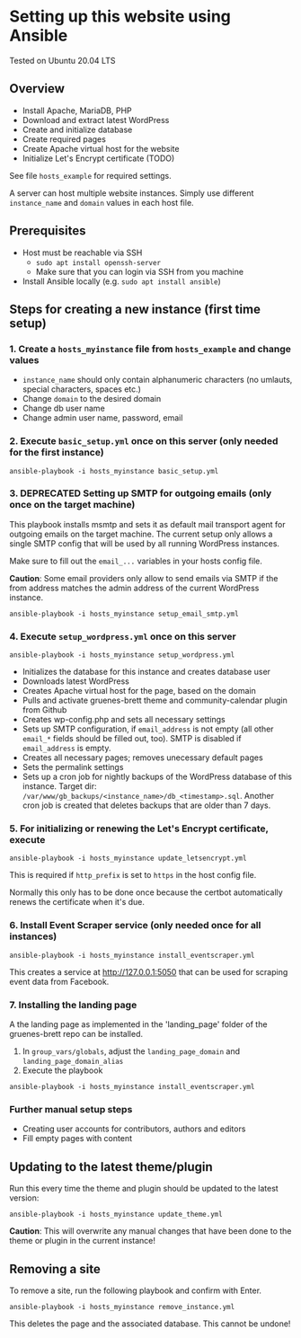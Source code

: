 # Setting up this website using Ansible

Tested on Ubuntu 20.04 LTS

## Overview

* Install Apache, MariaDB, PHP
* Download and extract latest WordPress
* Create and initialize database
* Create required pages
* Create Apache virtual host for the website
* Initialize Let's Encrypt certificate (TODO)

See file `hosts_example` for required settings.

A server can host multiple website instances. Simply use different `instance_name` and `domain`
values in each host file.

## Prerequisites

* Host must be reachable via SSH
  * `sudo apt install openssh-server`
  * Make sure that you can login via SSH from you machine
* Install Ansible locally (e.g. `sudo apt install ansible`)

## Steps for creating a new instance (first time setup)

### 1. Create a `hosts_myinstance` file from `hosts_example` and change values
* `instance_name` should only contain alphanumeric characters (no umlauts, special characters, spaces etc.)
* Change `domain` to the desired domain
* Change db user name
* Change admin user name, password, email

### 2. Execute `basic_setup.yml` once on this server (only needed for the first instance)
```
ansible-playbook -i hosts_myinstance basic_setup.yml
```

### 3. DEPRECATED Setting up SMTP for outgoing emails (only once on the target machine)
This playbook installs msmtp and sets it as default mail transport agent for outgoing
emails on the target machine. The current setup only allows a single SMTP config
that will be used by all running WordPress instances.

Make sure to fill out the `email_...` variables in your hosts config file.

**Caution**: Some email providers only allow to send emails via SMTP if the from address matches
the admin address of the current WordPress instance.

```
ansible-playbook -i hosts_myinstance setup_email_smtp.yml
```

### 4. Execute `setup_wordpress.yml` once on this server
```
ansible-playbook -i hosts_myinstance setup_wordpress.yml
```
* Initializes the database for this instance and creates database user
* Downloads latest WordPress
* Creates Apache virtual host for the page, based on the domain
* Pulls and activate gruenes-brett theme and community-calendar plugin from Github
* Creates wp-config.php and sets all necessary settings
* Sets up SMTP configuration, if `email_address` is not empty (all other `email_*`
  fields should be filled out, too). SMTP is disabled if `email_address` is empty.
* Creates all necessary pages; removes unecessary default pages
* Sets the permalink settings
* Sets up a cron job for nightly backups of the WordPress database of this instance.
  Target dir: `/var/www/gb_backups/<instance_name>/db_<timestamp>.sql`.
  Another cron job is created that deletes backups that are older than 7 days.

### 5. For initializing or renewing the Let's Encrypt certificate, execute
```
ansible-playbook -i hosts_myinstance update_letsencrypt.yml
```

This is required if `http_prefix` is set to `https` in the host config file.

Normally this only has to be done once because the certbot automatically renews the certificate
when it's due.

### 6. Install Event Scraper service (only needed once for all instances)
```
ansible-playbook -i hosts_myinstance install_eventscraper.yml
```

This creates a service at http://127.0.0.1:5050 that can be used for
scraping event data from Facebook.

### 7. Installing the landing page
A the landing page as implemented in the 'landing_page' folder of the gruenes-brett repo
can be installed.

1. In `group_vars/globals`, adjust the `landing_page_domain` and `landing_page_domain_alias`
2. Execute the playbook
```
ansible-playbook -i hosts_myinstance install_eventscraper.yml
```

### Further manual setup steps
* Creating user accounts for contributors, authors and editors
* Fill empty pages with content

## Updating to the latest theme/plugin

Run this every time the theme and plugin should be updated to the latest version:
```
ansible-playbook -i hosts_myinstance update_theme.yml
```
**Caution**: This will overwrite any manual changes that have been done to the theme or
plugin in the current instance!


## Removing a site

To remove a site, run the following playbook and confirm with Enter.

```
ansible-playbook -i hosts_myinstance remove_instance.yml
```

This deletes the page and the associated database. This cannot be undone!
